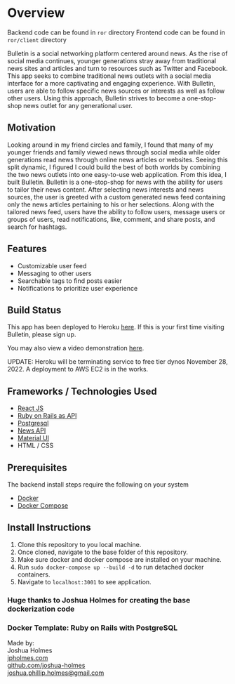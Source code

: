 # Overview
Backend code can be found in `ror` directory
Frontend code can be found in `ror/client` directory

Bulletin is a social networking platform centered around news. As the rise of social media continues, younger generations stray away from traditional news sites and articles and turn to resources such as Twitter and Facebook. This app seeks to combine traditional news outlets with a social media interface for a more captivating and engaging experience. With Bulletin, users are able to follow specific news sources or interests as well as follow other users. Using this approach, Bulletin strives to become a one-stop-shop news outlet for any generational user.

## Motivation
Looking around in my friend circles and family, I found that many of my younger friends and family viewed news through social media while older generations read news through online news articles or websites. Seeing this split dynamic, I figured I could build the best of both worlds by combining the two news outlets into one easy-to-use web application. From this idea, I built Bulletin. Bulletin is a one-stop-shop for news with the ability for users to tailor their news content. After selecting news interests and news sources, the user is greeted with a custom generated news feed containing only the news articles pertaining to his or her selections. Along with the tailored news feed, users have the ability to follow users, message users or groups of users, read notifications, like, comment, and share posts, and search for hashtags.

## Features
* Customizable user feed
* Messaging to other users
* Searchable tags to find posts easier
* Notifications to prioritize user experience


## Build Status
This app has been deployed to Heroku [here](https://bulletin-app-front.herokuapp.com/). If this is your first time visiting Bulletin, please sign up.

You may also view a video demonstration [here](https://www.youtube.com/watch?v=LRW9Y2imcJs).

UPDATE: Heroku will be terminating service to free tier dynos November 28, 2022. A deployment to AWS EC2 is in the works.

## Frameworks / Technologies Used
* [React JS](https://reactjs.org/)
* [Ruby on Rails as API](https://rubyonrails.org/)
* [Postgresql](https://www.postgresql.org/)
* [News API](https://newsapi.org/)
* [Material UI](https://material-ui.com/)
* HTML / CSS

## Prerequisites
The backend install steps require the following on your system
* [Docker](https://www.docker.com/)
* [Docker Compose](https://docs.docker.com/compose/)

## Install Instructions
1. Clone this repository to you local machine.
2. Once cloned, navigate to the base folder of this repository.
3. Make sure docker and docker compose are installed on your machine.
4. Run `sudo docker-compose up --build -d` to run detached docker containers.
5. Navigate to `localhost:3001` to see application.

### Huge thanks to Joshua Holmes for creating the base dockerization code

### Docker Template: Ruby on Rails with PostgreSQL
Made by:<br>
Joshua Holmes<br>
[jpholmes.com](https://www.jpholmes.com)<br>
[github.com/joshua-holmes](https://github.com/joshua-holmes)<br>
[joshua.phillip.holmes@gmail.com](mailto:joshua.phillip.holmes@gmail.com)
